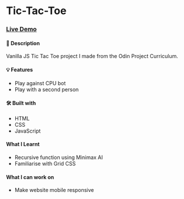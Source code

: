 # Tic-Tac-Toe

### [Live Demo](https://jianrong7.github.io/tictactoe/)

#### 📝 Description
Vanilla JS Tic Tac Toe project I made from the Odin Project Curriculum.

#### 💡 Features
* Play against CPU bot
* Play with a second person

#### 🛠️ Built with
* HTML
* CSS
* JavaScript

#### What I Learnt
- Recursive function using Minimax AI
- Familiarise with Grid CSS

#### What I can work on
- Make website mobile responsive